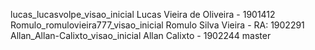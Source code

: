 lucas_lucasvolpe_visao_inicial
Lucas Vieira de Oliveira - 1901412
Romulo_romulovieira777_visao_inicial
Romulo Silva Vieira - RA: 1902291
Allan_Allan-Calixto_visao_inicial
Allan Calixto - 1902244
master
